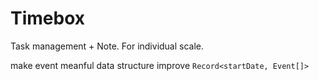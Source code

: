 # Timebox

Task management + Note. For individual scale.

make event meanful
data structure improve `Record<startDate, Event[]>`
